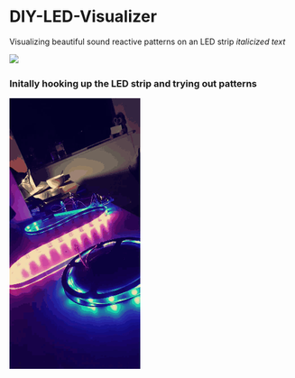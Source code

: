 # DIY-LED-Visualizer
Visualizing beautiful sound reactive patterns on an LED strip *italicized text*

![](<img src="https://github.com/asd/privategithubrepo/images/output/video1.gif" width="250", height = "250">)
### Initally hooking up the LED strip and trying out patterns
![](https://github.com/ShreyT-hash/DIY-LED-Visualizer/blob/master/2020-03-24_20_52_42.gif)

